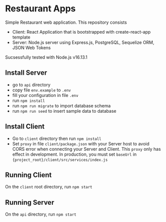 # Restaurant Apps

Simple Restaurant web application. This repository consists 
- Client: React Application that is bootstrapped with create-react-app template<br/>
- Server: Node.js server using Express.js, PostgreSQL, Sequelize ORM, JSON Web Tokens  

Sucsessfully tested with Node.js v16.13.1

## Install Server  
- go to `api` directory
- copy file `env.example` to `.env`  
- fill your configuration in file `.env`  
- run `npm install`  
- run `npm run migrate` to import database schema    
- run `npm run seed` to insert sample data to database  

## Install Client  

- Go to `client` directory then run `npm install`  
- Set `proxy` in file `client/package.json` with your Server host to avoid CORS error when connecting your Server and Client. This `proxy` only has effect in development. In production, you must set `baseUrl` in `{project_root}/client/src/services/index.js`

## Running Client

On the `client` root directory, run `npm start`

## Running Server
On the `api` directory, run `npm start`  
